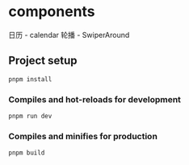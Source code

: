 
# components
日历 - calendar
轮播 - SwiperAround
## Project setup
```
pnpm install
```

### Compiles and hot-reloads for development
```
pnpm run dev
```

### Compiles and minifies for production
```
pnpm build
```
